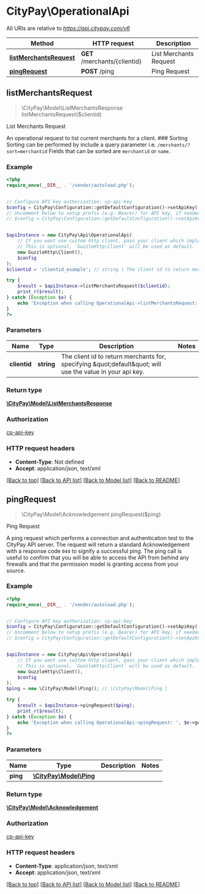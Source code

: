 # CityPay\OperationalApi

All URIs are relative to *https://api.citypay.com/v6*

Method | HTTP request | Description
------------- | ------------- | -------------
[**listMerchantsRequest**](OperationalApi.md#listMerchantsRequest) | **GET** /merchants/{clientid} | List Merchants Request
[**pingRequest**](OperationalApi.md#pingRequest) | **POST** /ping | Ping Request



## listMerchantsRequest

> \CityPay\Model\ListMerchantsResponse listMerchantsRequest($clientid)

List Merchants Request

An operational request to list current merchants for a client.  ### Sorting  Sorting can be performed by include a query parameter i.e. `/merchants/?sort=merchantid`  Fields that can be sorted are `merchantid` or `name`.

### Example

```php
<?php
require_once(__DIR__ . '/vendor/autoload.php');


// Configure API key authorization: cp-api-key
$config = CityPay\Configuration::getDefaultConfiguration()->setApiKey('cp-api-key', 'YOUR_API_KEY');
// Uncomment below to setup prefix (e.g. Bearer) for API key, if needed
// $config = CityPay\Configuration::getDefaultConfiguration()->setApiKeyPrefix('cp-api-key', 'Bearer');


$apiInstance = new CityPay\Api\OperationalApi(
    // If you want use custom http client, pass your client which implements `GuzzleHttp\ClientInterface`.
    // This is optional, `GuzzleHttp\Client` will be used as default.
    new GuzzleHttp\Client(),
    $config
);
$clientid = 'clientid_example'; // string | The client id to return merchants for, specifying \"default\" will use the value in your api key.

try {
    $result = $apiInstance->listMerchantsRequest($clientid);
    print_r($result);
} catch (Exception $e) {
    echo 'Exception when calling OperationalApi->listMerchantsRequest: ', $e->getMessage(), PHP_EOL;
}
?>
```

### Parameters


Name | Type | Description  | Notes
------------- | ------------- | ------------- | -------------
 **clientid** | **string**| The client id to return merchants for, specifying \&quot;default\&quot; will use the value in your api key. |

### Return type

[**\CityPay\Model\ListMerchantsResponse**](../Model/ListMerchantsResponse.md)

### Authorization

[cp-api-key](../../README.md#cp-api-key)

### HTTP request headers

- **Content-Type**: Not defined
- **Accept**: application/json, text/xml

[[Back to top]](#) [[Back to API list]](../../README.md#documentation-for-api-endpoints)
[[Back to Model list]](../../README.md#documentation-for-models)
[[Back to README]](../../README.md)


## pingRequest

> \CityPay\Model\Acknowledgement pingRequest($ping)

Ping Request

A ping request which performs a connection and authentication test to the CityPay API server. The request will return a standard Acknowledgement with a response code `044` to signify a successful ping.  The ping call is useful to confirm that you will be able to access  the API from behind any firewalls and that the permission model is granting access from your source.

### Example

```php
<?php
require_once(__DIR__ . '/vendor/autoload.php');


// Configure API key authorization: cp-api-key
$config = CityPay\Configuration::getDefaultConfiguration()->setApiKey('cp-api-key', 'YOUR_API_KEY');
// Uncomment below to setup prefix (e.g. Bearer) for API key, if needed
// $config = CityPay\Configuration::getDefaultConfiguration()->setApiKeyPrefix('cp-api-key', 'Bearer');


$apiInstance = new CityPay\Api\OperationalApi(
    // If you want use custom http client, pass your client which implements `GuzzleHttp\ClientInterface`.
    // This is optional, `GuzzleHttp\Client` will be used as default.
    new GuzzleHttp\Client(),
    $config
);
$ping = new \CityPay\Model\Ping(); // \CityPay\Model\Ping | 

try {
    $result = $apiInstance->pingRequest($ping);
    print_r($result);
} catch (Exception $e) {
    echo 'Exception when calling OperationalApi->pingRequest: ', $e->getMessage(), PHP_EOL;
}
?>
```

### Parameters


Name | Type | Description  | Notes
------------- | ------------- | ------------- | -------------
 **ping** | [**\CityPay\Model\Ping**](../Model/Ping.md)|  |

### Return type

[**\CityPay\Model\Acknowledgement**](../Model/Acknowledgement.md)

### Authorization

[cp-api-key](../../README.md#cp-api-key)

### HTTP request headers

- **Content-Type**: application/json, text/xml
- **Accept**: application/json, text/xml

[[Back to top]](#) [[Back to API list]](../../README.md#documentation-for-api-endpoints)
[[Back to Model list]](../../README.md#documentation-for-models)
[[Back to README]](../../README.md)

